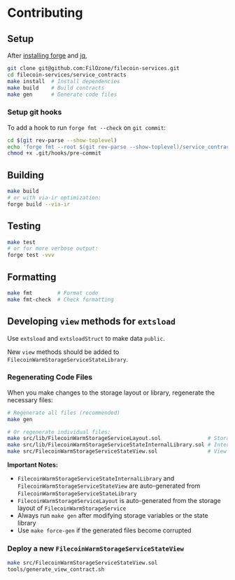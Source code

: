 # Contributing

## Setup
After [installing forge](https://getfoundry.sh/introduction/installation/) and [jq](https://jqlang.github.io/jq/),
```sh
git clone git@github.com:FilOzone/filecoin-services.git
cd filecoin-services/service_contracts
make install  # Install dependencies
make build    # Build contracts
make gen      # Generate code files
```

### Setup git hooks
To add a hook to run `forge fmt --check` on `git commit`:
```sh
cd $(git rev-parse --show-toplevel)
echo 'forge fmt --root $(git rev-parse --show-toplevel)/service_contracts --check || exit 1' > .git/hooks/pre-commit
chmod +x .git/hooks/pre-commit
```

## Building

```sh
make build
# or with via-ir optimization:
forge build --via-ir
```

## Testing
```sh
make test
# or for more verbose output:
forge test -vvv
```

## Formatting
```sh
make fmt        # Format code
make fmt-check  # Check formatting
```

## Developing `view` methods for `extsload`

Use `extsload` and `extsloadStruct` to make data `public`.

New `view` methods should be added to `FilecoinWarmStorageServiceStateLibrary`.

### Regenerating Code Files

When you make changes to the storage layout or library, regenerate the necessary files:

```sh
# Regenerate all files (recommended)
make gen

# Or regenerate individual files:
make src/lib/FilecoinWarmStorageServiceLayout.sol               # Storage layout
make src/lib/FilecoinWarmStorageServiceStateInternalLibrary.sol # Internal library
make src/FilecoinWarmStorageServiceStateView.sol                # View contract
```

**Important Notes:**
- `FilecoinWarmStorageServiceStateInternalLibrary` and `FilecoinWarmStorageServiceStateView` are auto-generated from `FilecoinWarmStorageServiceStateLibrary`
- `FilecoinWarmStorageServiceLayout` is auto-generated from the storage layout of `FilecoinWarmStorageService`
- Always run `make gen` after modifying storage variables or the state library
- Use `make force-gen` if the generated files become corrupted

### Deploy a new `FilecoinWarmStorageServiceStateView`
```sh
make src/FilecoinWarmStorageServiceStateView.sol
tools/generate_view_contract.sh
```
